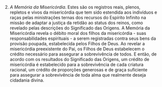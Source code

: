 ﻿2. <I>A Memória da Misericórdia</I>. Estes são os registros reais, plenos, repletos e vivos da misericórdia que tem sido estendida aos indivíduos e raças pelas ministrações ternas dos recursos do Espírito Infinito na missão de adaptar a justiça da retidão ao status dos reinos, como revelado pelas descrições do Significado das Origens. A Memória da Misericórdia revela o débito moral dos filhos da misericórdia - suas responsabilidades espirituais - a serem registradas contra seus bens da provisão poupada, estabelecida pelos Filhos de Deus. Ao revelar a misericórdia preexistente do Pai, os Filhos de Deus estabelecem o crédito necessário para assegurar a sobrevivência de todos. E então, de acordo com os resultados do Significado das Origens, um crédito de misericórdia é estabelecido para a sobrevivência de cada criatura racional, um crédito de proporções generosas e de graça suficiente para assegurar a sobrevivência de toda alma que realmente deseja cidadania divina.